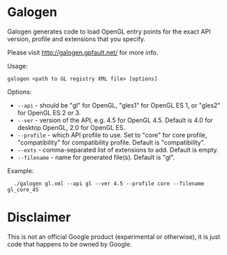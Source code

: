 Galogen
=======

Galogen generates code to load OpenGL entry points  for the exact API version, 
profile and extensions that you specify.

Please visit http://galogen.gpfault.net/ for more info.

Usage:

  `galogen <path to GL registry XML file> [options]`

Options:

*  `--api` - should be "gl" for OpenGL, "gles1" for OpenGL ES 1, or "gles2" for OpenGL ES 2 or 3.
*  `--ver` - version of the API, e.g. 4.5 for OpenGL 4.5. Default is 4.0 for desktop OpenGL, 2.0 for OpenGL ES.
*  `--profile` - which API profile to use. Set to "core" for core profile, "compatibility" for compatibility profile. Default is "compatibility".
*  `--exts` - comma-separated list of extensions to add. Default is empty. 
*  `--filename` - name for generated file(s). Default is "gl".

Example:

`  ./galogen gl.xml --api gl --ver 4.5 --profile core --filename gl_core_45`

Disclaimer
==========

This is not an official Google product (experimental or otherwise), it is just
code that happens to be owned by Google.
